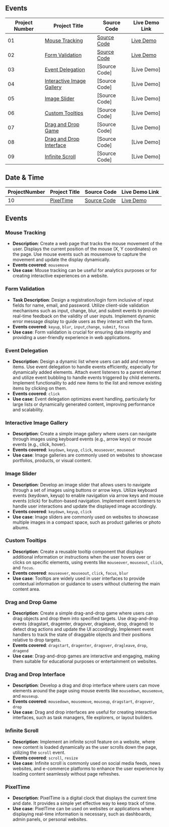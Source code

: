 ## Events

| Project Number | Project Title                                           | Source Code                                | Live Demo Link                                                                       |
| -------------- | ------------------------------------------------------- | ------------------------------------------ | ------------------------------------------------------------------------------------ |
| 01             | [Mouse Tracking](#mouse-tracking)                       | [Source Code](./MouseTracking/index.html)  | [Live Demo](https://ajeetkumarrauniyar.github.io/JS-Minor/MouseTracking/index.html)  |
| 02             | [Form Validation](#form-validation)                     | [Source Code](./FormValidation/index.html) | [Live Demo](https://ajeetkumarrauniyar.github.io/JS-Minor/FormValidation/index.html) |
| 03             | [Event Delegation](#event-delegation)                   | [Source Code]                            | [Live Demo]                                                                        |
| 04             | [Interactive Image Gallery](#interactive-image-gallery) | [Source Code]                            | [Live Demo]                                                                        |
| 05             | [Image Slider](#image-slider)                           | [Source Code]                            | [Live Demo]                                                                        |
| 06             | [Custom Tooltips](#custom-tooltips)                     | [Source Code]                            | [Live Demo]                                                                        |
| 07             | [Drag and Drop Game](#drag-and-drop-game)               | [Source Code]                            | [Live Demo]                                                                        |
| 08             | [Drag and Drop Interface](#drag-and-drop-interface)     | [Source Code]                            | [Live Demo]                                                                        |
| 09             | [Infinite Scroll](#infinite-scroll)                     | [Source Code]                            | [Live Demo]                                                                        |

## Date & Time

| ProjectNumber | Project Title           | Source Code                              | Live Demo Link                                                                     |
| ------------- | ----------------------- | ---------------------------------------- | ---------------------------------------------------------------------------------- |
| 10            | [PixelTime](#pixeltime) | [Source Code](./DigitalClock/index.html) | [Live Demo](https://ajeetkumarrauniyar.github.io/JS-Minor/DigitalClock/index.html) |

## Events

### Mouse Tracking

- **Description**: Create a web page that tracks the mouse movement of the user. Displays the current position of the mouse (X, Y coordinates) on the page. Use mouse events such as mousemove to capture the movement and update the display dynamically.
- **Events covered**: `mousemove`
- **Use case**: Mouse tracking can be useful for analytics purposes or for creating interactive experiences on a website.

### Form Validation

- **Task Description**: Design a registration/login form inclusive of input fields for name, email, and password. Utilize client-side validation mechanisms such as input, change, blur, and submit events to provide real-time feedback on the validity of user inputs. Implement dynamic error message display to guide users as they interact with the form.
- **Events covered**: `keyup`, `blur`, `input`,`change`, `submit`, `focus`
- **Use case**: Form validation is crucial for ensuring data integrity and providing a user-friendly experience in web applications.

### Event Delegation

- **Description**: Design a dynamic list where users can add and remove items. Use event delegation to handle events efficiently, especially for dynamically added elements. Attach event listeners to a parent element and utilize event bubbling to handle events triggered by child elements. Implement functionality to add new items to the list and remove existing items by clicking on them.
- **Events covered**: `click`
- **Use case**: Event delegation optimizes event handling, particularly for large lists or dynamically generated content, improving performance and scalability.

### Interactive Image Gallery

- **Description**: Create a simple image gallery where users can navigate through images using keyboard events (e.g., arrow keys) or mouse events (e.g., click, hover).
- **Events covered**: `keydown`, `keyup`, `click`, `mouseover`, `mouseout`
- **Use case**: Image galleries are commonly used on websites to showcase portfolios, products, or visual content.

### Image Slider

- **Description**: Develop an image slider that allows users to navigate through a set of images using buttons or arrow keys. Utilize keyboard events (keydown, keyup) to enable navigation via arrow keys and mouse events (click) for button-based navigation. Implement event listeners to handle user interactions and update the displayed image accordingly.
- **Events covered**: `keydown`, `keyup`, `click`
- **Use case**: Image sliders are commonly used on websites to showcase multiple images in a compact space, such as product galleries or photo albums.

### Custom Tooltips

- **Description**: Create a reusable tooltip component that displays additional information or instructions when the user hovers over or clicks on specific elements, using events like `mouseover`, `mouseout`, `click`, and `focus`.
- **Events covered**: `mouseover`, `mouseout`, `click`, `focus`, `blur`
- **Use case**: Tooltips are widely used in user interfaces to provide contextual information or guidance to users without cluttering the main content area.

### Drag and Drop Game

- **Description**: Create a simple drag-and-drop game where users can drag objects and drop them into specified targets. Use drag-and-drop events (dragstart, dragenter, dragover, dragleave, drop, dragend) to detect drag actions and update the UI accordingly. Implement event handlers to track the state of draggable objects and their positions relative to drop targets.
- **Events covered**: `dragstart`, `dragenter`, `dragover`, `dragleave`, `drop`, `dragend`
- **Use case**: Drag-and-drop games are interactive and engaging, making them suitable for educational purposes or entertainment on websites.

### Drag and Drop Interface

- **Description**: Develop a drag and drop interface where users can move elements around the page using mouse events like `mousedown`, `mousemove`, and `mouseup`.
- **Events covered**: `mousedown`, `mousemove`, `mouseup`, `dragstart`, `dragover`, `drop`
- **Use case**: Drag and drop interfaces are useful for creating interactive interfaces, such as task managers, file explorers, or layout builders.

### Infinite Scroll

- **Description**: Implement an infinite scroll feature on a website, where new content is loaded dynamically as the user scrolls down the page, utilizing the `scroll` event.
- **Events covered**: `scroll`, `resize`
- **Use case**: Infinite scroll is commonly used on social media feeds, news websites, and e-commerce platforms to enhance the user experience by loading content seamlessly without page refreshes.

### PixelTime

- **Description**: PixelTime is a digital clock that displays the current time and date. It provides a simple yet effective way to keep track of time.
- **Use case**: PixelTime can be used on websites or applications where displaying real-time information is necessary, such as dashboards, admin panels, or personal websites.
